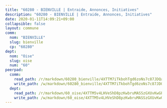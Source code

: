 ```yaml
---
title: "60280 - BIENVILLE | Entraide, Annonces, Initiatives"
description: "60280 - BIENVILLE | Entraide, Annonces, Initiatives"
date: 2020-01-11T14:09:21+09:00
collapsible: false
layout: commune
comm:
  nom: "BIENVILLE"
  slug: bienville
  cp: "60280"
dept:
  nom: "Oise"
  slug: oise
  num: "60"
peerpad:
  comm:
    read_path: /r/markdown/60280_bienville/4XTTM7iTkbohTgd6zoNs7c87JDQaH7KDUoFx5waE2kcS57Xmo
    write_path: /w/markdown/60280_bienville/4XTTM7iTkbohTgd6zoNs7c87JDQaH7KDUoFx5waE2kcS57Xmo-K3TgUXG5mqdBN2NM5JGefksoJ1eE84pZwXYiMDdfC15vd1V9oqYvHXjoThma6vg7CxRv9vMgrJ5W9sStyKk4bvifZTXejzkaVj7PhsU5yXzdVgxsjz4eTcksvFDDGX6U4YzdtxjP
  dept:
    read_path: /r/markdown/60_oise/4XTTM5v4LHVeShD8pzKwbruMASSzGXUvKwGPyPNR6Aq6aruGY
    write_path: /w/markdown/60_oise/4XTTM5v4LHVeShD8pzKwbruMASSzGXUvKwGPyPNR6Aq6aruGY-K3TgTfEPmBuMGxs3WizC7aafmuSUvuvwsE7nM986pS4fEczEhokrfL1mXNtU722XatpEcDhfhLf5xd24JkCKBD4DcQHeF5CYjEkAVzDN3PuQerZfYGZ5zy2XFcJNh2Z1pYjLoQTn
---
```


